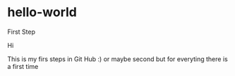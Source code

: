 # hello-world
First Step


Hi 

This is my firs steps in Git Hub :)
or maybe second but for everyting there is a first time
